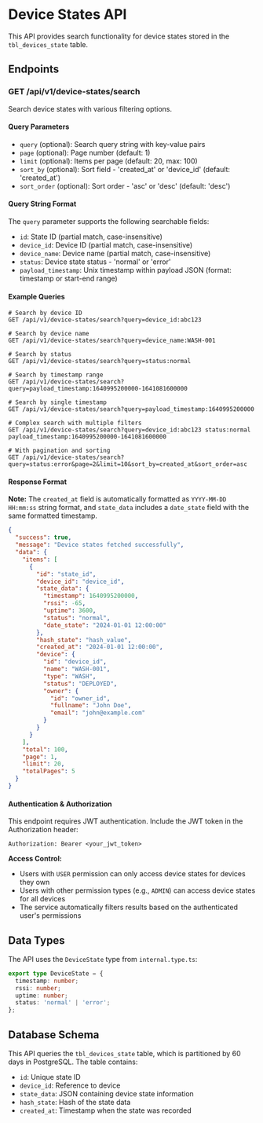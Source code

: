 # Device States API

This API provides search functionality for device states stored in the `tbl_devices_state` table.

## Endpoints

### GET /api/v1/device-states/search

Search device states with various filtering options.

#### Query Parameters

- `query` (optional): Search query string with key-value pairs
- `page` (optional): Page number (default: 1)
- `limit` (optional): Items per page (default: 20, max: 100)
- `sort_by` (optional): Sort field - 'created_at' or 'device_id' (default: 'created_at')
- `sort_order` (optional): Sort order - 'asc' or 'desc' (default: 'desc')

#### Query String Format

The `query` parameter supports the following searchable fields:

- `id`: State ID (partial match, case-insensitive)
- `device_id`: Device ID (partial match, case-insensitive)
- `device_name`: Device name (partial match, case-insensitive)
- `status`: Device state status - 'normal' or 'error'
- `payload_timestamp`: Unix timestamp within payload JSON (format: timestamp or start-end range)

#### Example Queries

```
# Search by device ID
GET /api/v1/device-states/search?query=device_id:abc123

# Search by device name
GET /api/v1/device-states/search?query=device_name:WASH-001

# Search by status
GET /api/v1/device-states/search?query=status:normal

# Search by timestamp range
GET /api/v1/device-states/search?query=payload_timestamp:1640995200000-1641081600000

# Search by single timestamp
GET /api/v1/device-states/search?query=payload_timestamp:1640995200000

# Complex search with multiple filters
GET /api/v1/device-states/search?query=device_id:abc123 status:normal payload_timestamp:1640995200000-1641081600000

# With pagination and sorting
GET /api/v1/device-states/search?query=status:error&page=2&limit=10&sort_by=created_at&sort_order=asc
```

#### Response Format

**Note:** The `created_at` field is automatically formatted as `YYYY-MM-DD HH:mm:ss` string format, and `state_data` includes a `date_state` field with the same formatted timestamp.

```json
{
  "success": true,
  "message": "Device states fetched successfully",
  "data": {
    "items": [
      {
        "id": "state_id",
        "device_id": "device_id",
        "state_data": {
          "timestamp": 1640995200000,
          "rssi": -65,
          "uptime": 3600,
          "status": "normal",
          "date_state": "2024-01-01 12:00:00"
        },
        "hash_state": "hash_value",
        "created_at": "2024-01-01 12:00:00",
        "device": {
          "id": "device_id",
          "name": "WASH-001",
          "type": "WASH",
          "status": "DEPLOYED",
          "owner": {
            "id": "owner_id",
            "fullname": "John Doe",
            "email": "john@example.com"
          }
        }
      }
    ],
    "total": 100,
    "page": 1,
    "limit": 20,
    "totalPages": 5
  }
}
```

#### Authentication & Authorization

This endpoint requires JWT authentication. Include the JWT token in the Authorization header:

```
Authorization: Bearer <your_jwt_token>
```

**Access Control:**
- Users with `USER` permission can only access device states for devices they own
- Users with other permission types (e.g., `ADMIN`) can access device states for all devices
- The service automatically filters results based on the authenticated user's permissions

## Data Types

The API uses the `DeviceState` type from `internal.type.ts`:

```typescript
export type DeviceState = {
  timestamp: number;
  rssi: number;
  uptime: number;
  status: 'normal' | 'error';
};
```

## Database Schema

This API queries the `tbl_devices_state` table, which is partitioned by 60 days in PostgreSQL. The table contains:

- `id`: Unique state ID
- `device_id`: Reference to device
- `state_data`: JSON containing device state information
- `hash_state`: Hash of the state data
- `created_at`: Timestamp when the state was recorded
